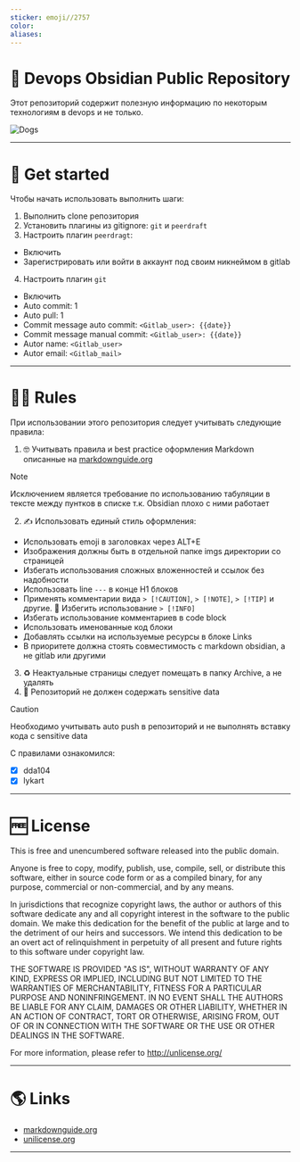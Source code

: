```yaml
---
sticker: emoji//2757
color: 
aliases:
---
```

# 🐶 Devops Obsidian Public Repository

Этот репозиторий содержит полезную информацию по некоторым технологиям в devops и не только.

![Dogs](dogs.jpg)

---

# 🚀 Get started

Чтобы начать использовать выполнить шаги:

1. Выполнить clone репозитория
2. Установить плагины из gitignore: `git` и `peerdraft`
3. Настроить плагин `peerdragt`:

  - Включить
  - Зарегистрировать или войти в аккаунт под своим никнеймом в gitlab

4. Настроить плагин `git`

  - Включить
  - Auto commit: 1
  - Auto pull: 1
  - Commit message auto commit: `<Gitlab_user>: {{date}}`
  - Commit message manual commit: `<Gitlab_user>: {{date}}`
  - Autor name: `<Gitlab_user>`
  - Autor email: `<Gitlab_mail>`

---

# 👩‍🏫 Rules

При использовании этого репозитория следует учитывать следующие правила:

1. 🤓 Учитывать правила и best practice оформления Markdown описанные на [markdownguide.org](https://www.markdownguide.org/basic-syntax/)

> [!NOTE]
> Исключением является требование по использованию табуляции в тексте между пунтков в списке т.к. Obsidian плохо с ними работает

2. ✍️ Использовать единый стиль оформления:

  - Использовать emoji в заголовках через ALT+E
  - Изображения должны быть в отдельной папке imgs директории со страницей
  - Избегать использования сложных вложенностей и ссылок без надобности
  - Использовать line `---` в конце H1 блоков
  - Применять комментарии вида `> [!CAUTION]`, `> [!NOTE]`, `> [!TIP]` и другие. 🚧 Избегить использование `> [!INFO]`
  - Избегать использование комментариев в code block
  - Использовать именованные код блоки
  - Добавлять ссылки на используемые ресурсы в блоке Links
  - В приоритете должна стоять совместимость с markdown obsidian, а не gitlab или другими

3. ♻️ Неактуальные страницы следует помещать в папку Archive, а не удалять
4. 🚧 Репозиторий не должен содержать sensitive data

> [!CAUTION]
> Необходимо учитывать auto push в репозиторий и не выполнять вставку кода с sensitive data

С правилами ознакомился:

- [x] dda104
- [x] lykart

---

# 🆓 License

This is free and unencumbered software released into the public domain.

Anyone is free to copy, modify, publish, use, compile, sell, or
distribute this software, either in source code form or as a compiled
binary, for any purpose, commercial or non-commercial, and by any
means.

In jurisdictions that recognize copyright laws, the author or authors
of this software dedicate any and all copyright interest in the
software to the public domain. We make this dedication for the benefit
of the public at large and to the detriment of our heirs and
successors. We intend this dedication to be an overt act of
relinquishment in perpetuity of all present and future rights to this
software under copyright law.

THE SOFTWARE IS PROVIDED "AS IS", WITHOUT WARRANTY OF ANY KIND,
EXPRESS OR IMPLIED, INCLUDING BUT NOT LIMITED TO THE WARRANTIES OF
MERCHANTABILITY, FITNESS FOR A PARTICULAR PURPOSE AND NONINFRINGEMENT.
IN NO EVENT SHALL THE AUTHORS BE LIABLE FOR ANY CLAIM, DAMAGES OR
OTHER LIABILITY, WHETHER IN AN ACTION OF CONTRACT, TORT OR OTHERWISE,
ARISING FROM, OUT OF OR IN CONNECTION WITH THE SOFTWARE OR THE USE OR
OTHER DEALINGS IN THE SOFTWARE.

For more information, please refer to <http://unlicense.org/>

---

# 🌎 Links

- [markdownguide.org](https://www.markdownguide.org/basic-syntax/)
- [unilicense.org](http://unlicense.org/)

---
